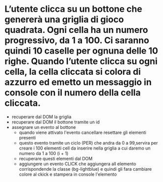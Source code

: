 # L’utente clicca su un bottone che genererà una griglia di gioco quadrata. Ogni cella ha un numero progressivo, da 1 a 100. Ci saranno quindi 10 caselle per ognuna delle 10 righe. Quando l’utente clicca su ogni cella, la cella cliccata si colora di azzurro ed emetto un messaggio in console con il numero della cella cliccata.

- recuperare dal DOM la griglia
- recuperare dal DOM il bottone tramite un id
- assegnare un evento al bottone
    - quando viene attivato l'evento cancellare resettare gli elementi presenti
    - questo evento tramite un ciclo (PER) che andra da 0 a 99,servira per creare i 100 elementi cell da inserire nella griglia a cui daremo un numero da 1 a 100 (i + 1)
    - recuperare questi elementi dal DOM 
    - aggiungere un evento CLICK che aggiungera all elemento corrispondende la classe (bg-lightblue) e quindi gli fara cambiare colore al ckick e stampera in console l'elemento